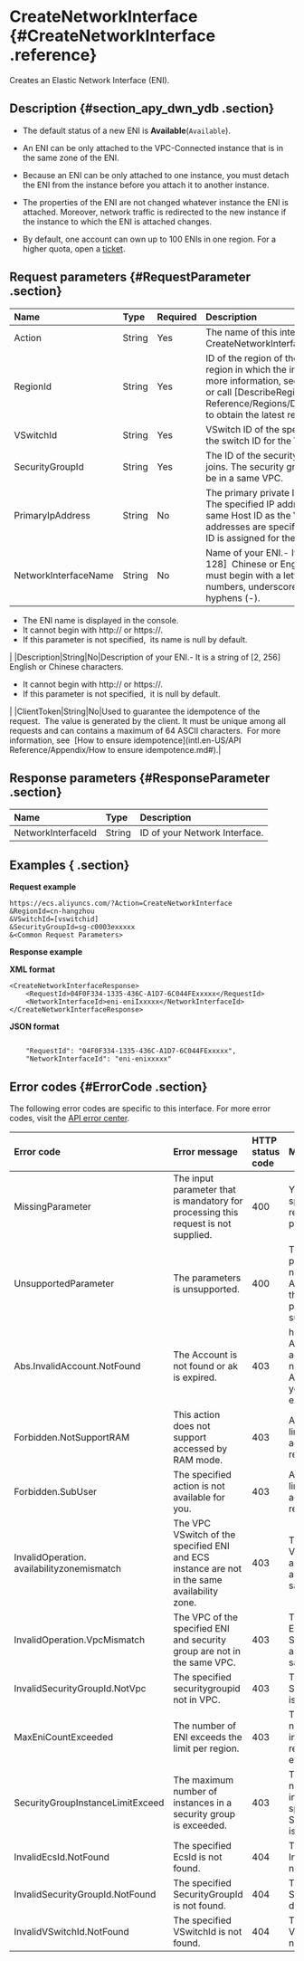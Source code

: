 # CreateNetworkInterface {#CreateNetworkInterface .reference}

Creates an Elastic Network Interface \(ENI\).

## Description {#section_apy_dwn_ydb .section}

-   The default status of a new ENI is **Available**\(`Available`\).

-   An ENI can be only attached to the VPC-Connected instance that is in the same zone of the ENI.

-   Because an ENI can be only attached to one instance, you must detach the ENI from the instance before you attach it to another instance.

-   The properties of the ENI are not changed whatever instance the ENI is attached. Moreover, network traffic is redirected to the new instance if the instance to which the ENI is attached changes.

-   By default, one account can own up to 100 ENIs in one region. For a higher quota, open a [ticket](https://workorder-intl.console.aliyun.com/#/ticket/createIndex).


## Request parameters {#RequestParameter .section}

|Name|Type|Required|Description|
|:---|:---|:-------|:----------|
|Action|String|Yes|The name of this interface.  Value: CreateNetworkInterface|
|RegionId|String|Yes|ID of the region of the instance.ID of the region in which the instance is located. For more information, see Regions and zones, or call [DescribeRegions](intl.en-US/API Reference/Regions/DescribeRegions.md#)  to obtain the latest region list.|
|VSwitchId|String|Yes|VSwitch ID of the specified VPC.Specifies the switch ID for the VPC.|
|SecurityGroupId|String|Yes|The ID of the security group that the ENI joins. The security group and the ENI must be in a same VPC.|
|PrimaryIpAddress|String|No|The primary private IP address of the ENI.  The specified IP address must have the same Host ID as the VSwitch. If no IP addresses are specified, a random network ID is assigned for the ENI.|
|NetworkInterfaceName|String|No|Name of your ENI.-   It is a string of \[2, 128\]  Chinese or English characters. It must begin with a letter and can contain numbers, underscores \(\_\), colons \(:\), or hyphens \(-\).
-   The ENI name is displayed in the console.
-   It cannot begin with http:// or https://.
-   If this parameter is not specified,  its name is null by default.

|
|Description|String|No|Description of your ENI.-   It is a string of \[2, 256\] English or Chinese characters.
-   It cannot begin with http:// or https://.
-   If this parameter is not specified,  it is null by default.

|
|ClientToken|String|No|Used to guarantee the idempotence of the request.  The value is generated by the client. It must be unique among all requests and can contains a maximum of 64 ASCII characters.  For more information, see  [How to ensure idempotence](intl.en-US/API Reference/Appendix/How to ensure idempotence.md#).|

## Response parameters {#ResponseParameter .section}

|Name|Type|Description|
|:---|:---|:----------|
|NetworkInterfaceId|String|ID of your Network Interface.|

## Examples { .section}

**Request example** 

```
https://ecs.aliyuncs.com/?Action=CreateNetworkInterface
&RegionId=cn-hangzhou
&VSwitchId=[vswitchid]
&SecurityGroupId=sg-c0003exxxxx
&<Common Request Parameters>
```

**Response example** 

**XML format**

```
<CreateNetworkInterfaceResponse>
    <RequestId>04F0F334-1335-436C-A1D7-6C044FExxxxx</RequestId>
    <NetworkInterfaceId>eni-eniIxxxxx</NetworkInterfaceId>
</CreateNetworkInterfaceResponse>
```

 **JSON format** 

```

    "RequestId": "04F0F334-1335-436C-A1D7-6C044FExxxxx",
    "NetworkInterfaceId": "eni-enixxxxx"

```

## Error codes {#ErrorCode .section}

The following error codes are specific to this interface. For more error codes, visit the [API error center](https://error-center.alibabacloud.com/status/product/Ecs).

|Error code|Error message|HTTP status code|Meaning|
|:---------|:------------|:---------------|:------|
|MissingParameter|The input parameter that is mandatory for processing this request is not supplied.|400|You must specify the required parameter.|
|UnsupportedParameter|The parameters is unsupported.|400|The specified parameter does not exist. Alternatively, the specified parameter is not supported.|
|Abs.InvalidAccount.NotFound|The Account is not found or ak is expired.|403|he specified Alibaba Cloud account does not exist. Alternatively, your AccessKey expired.|
|Forbidden.NotSupportRAM|This action does not support accessed by RAM mode.|403|A RAM User is limited to access the resource.|
|Forbidden.SubUser|The specified action is not available for you.|403|A RAM User is limited to access the resource.|
|InvalidOperation. availabilityzonemismatch|The VPC VSwitch of the specified ENI and ECS instance are not in the same availability zone.|403|The specified VSwitchId, ENI, and InstanceId are not in the same zone.|
|InvalidOperation.VpcMismatch|The VPC of the specified ENI and security group are not in the same VPC.|403|The specified ENI and SecurityGroupId are not in the same VPC.|
|InvalidSecurityGroupId.NotVpc|The specified securitygroupid not in VPC.|403|The specified SecurityGroupId is not in a VPC.|
|MaxEniCountExceeded|The number of ENI exceeds the limit per region.|403|The maximum number of ENI in the specified region is exceeded.|
|SecurityGroupInstanceLimitExceed|The maximum number of instances in a security group is exceeded.|403|The maximum number of instance in the specified SecurityGroupId is exceeded.|
|InvalidEcsId.NotFound|The specified EcsId is not found.|404|The specified InstanceId does not exist.|
|InvalidSecurityGroupId.NotFound|The specified SecurityGroupId is not found.|404|The specified SecurityGroupId does not exist.|
|InvalidVSwitchId.NotFound|The specified VSwitchId is not found.|404|The specified VSwitchId does not exist.|

